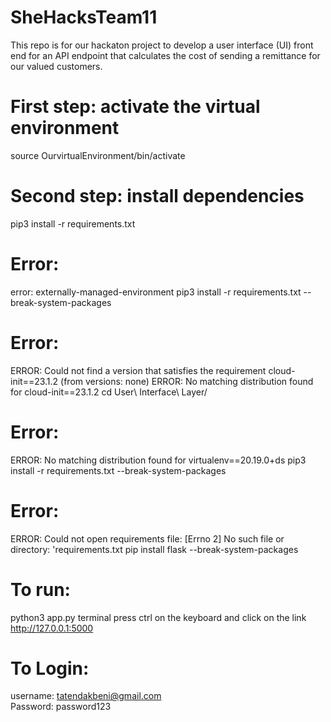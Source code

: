 # SheHacksTeam11
This repo is for our hackaton project to develop a user interface (UI) front end for an API endpoint that calculates the cost of sending a remittance for our valued customers.

# First step: activate the virtual environment
source OurvirtualEnvironment/bin/activate

# Second step: install dependencies
pip3 install -r requirements.txt

# Error: 
error: externally-managed-environment
pip3 install -r requirements.txt --break-system-packages

# Error:
ERROR: Could not find a version that satisfies the requirement cloud-init==23.1.2 (from versions: none)
ERROR: No matching distribution found for cloud-init==23.1.2
cd User\ Interface\ Layer/

# Error:
ERROR: No matching distribution found for virtualenv==20.19.0+ds
pip3 install -r requirements.txt --break-system-packages

# Error: 
ERROR: Could not open requirements file: [Errno 2] No such file or directory: 'requirements.txt
pip install flask --break-system-packages
 

# To run:
python3 app.py terminal
press ctrl on the keyboard and click on the link http://127.0.0.1:5000

# To Login:
username: tatendakbeni@gmail.com  
Password: password123
